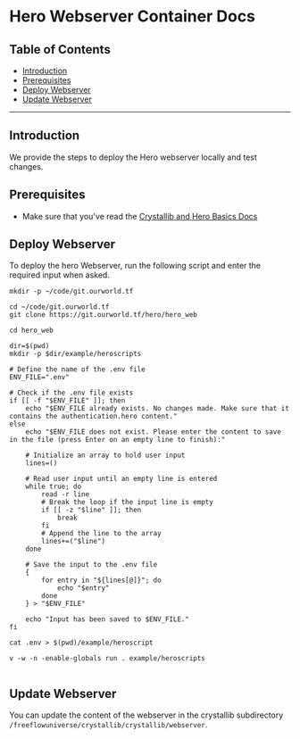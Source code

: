 <h1> Hero Webserver Container Docs </h1>

<h2>Table of Contents</h2>

- [Introduction](#introduction)
- [Prerequisites](#prerequisites)
- [Deploy Webserver](#deploy-webserver)
- [Update Webserver](#update-webserver)

---

## Introduction

We provide the steps to deploy the Hero webserver locally and test changes.

## Prerequisites

- Make sure that you've read the [Crystallib and Hero Basics Docs](./crystallib_hero_basic_docs.md)

## Deploy Webserver

To deploy the hero Webserver, run the following script and enter the required input when asked.

```
mkdir -p ~/code/git.ourworld.tf

cd ~/code/git.ourworld.tf
git clone https://git.ourworld.tf/hero/hero_web

cd hero_web

dir=$(pwd)
mkdir -p $dir/example/heroscripts

# Define the name of the .env file
ENV_FILE=".env"

# Check if the .env file exists
if [[ -f "$ENV_FILE" ]]; then
    echo "$ENV_FILE already exists. No changes made. Make sure that it contains the authentication.hero content."
else
    echo "$ENV_FILE does not exist. Please enter the content to save in the file (press Enter on an empty line to finish):"

    # Initialize an array to hold user input
    lines=()

    # Read user input until an empty line is entered
    while true; do
        read -r line
        # Break the loop if the input line is empty
        if [[ -z "$line" ]]; then
            break
        fi
        # Append the line to the array
        lines+=("$line")
    done

    # Save the input to the .env file
    {
        for entry in "${lines[@]}"; do
            echo "$entry"
        done
    } > "$ENV_FILE"

    echo "Input has been saved to $ENV_FILE."
fi

cat .env > $(pwd)/example/heroscript

v -w -n -enable-globals run . example/heroscripts


```

## Update Webserver

You can update the content of the webserver in the crystallib subdirectory `/freeflowuniverse/crystallib/crystallib/webserver`.